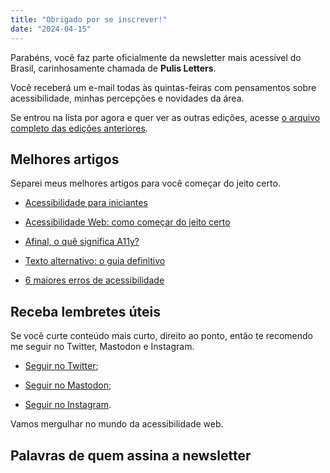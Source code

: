 ```yaml
---
title: "Obrigado por se inscrever!"
date: "2024-04-15"
---
```


Parabéns, você faz parte oficialmente da newsletter mais acessível do Brasil, carinhosamente chamada de **Pulis Letters**.

Você receberá um e-mail todas às quintas-feiras com pensamentos sobre acessibilidade, minhas percepções e novidades da área.

Se entrou na lista por agora e quer ver as outras edições, acesse [o arquivo completo das edições anteriores](https://brunopulis.com/letters).

## Melhores artigos

Separei meus melhores artigos para você começar do jeito certo.

- [Acessibilidade para iniciantes](https://brunopulis.com/acessibilidade-para-iniciantes/)

- [Acessibilidade Web: como começar do jeito certo](https://brunopulis.com/introducao-acessibilidade-web/)

- [Afinal, o quê significa A11y?](https://brunopulis.com/o-que-significa-a11y/)

- [Texto alternativo: o guia definitivo](https://brunopulis.com/texto-alternativo-o-guia-definitivo/)

- [6 maiores erros de acessibilidade](https://brunopulis.com/6-maiores-erros-de-acessibilidade-digital/)

## **Receba lembretes úteis**

Se você curte conteúdo mais curto, direito ao ponto, então te recomendo me seguir no Twitter, Mastodon e Instagram.

- [Seguir no Twitter](https://twitter.com/obrunopulis);

- [Seguir no Mastodon](https://mastodon.social/@brunopulis);

- [Seguir no Instagram](https://instagram.com/brunopulis).

Vamos mergulhar no mundo da acessibilidade web.

## Palavras de quem assina a newsletter
